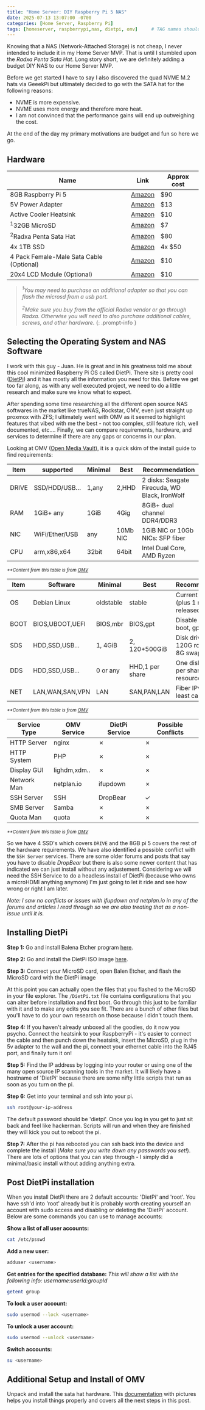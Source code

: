 ```yaml
---
title: "Home Server: DIY Raspberry Pi 5 NAS"
date: 2025-07-13 13:07:00 -0700
categories: [Home Server, Raspberry Pi]
tags: [homeserver, raspberrypi,nas, dietpi, omv]     # TAG names should always be lowercase
---
```


Knowing that a NAS (Network-Attached Storage) is not cheap, I never intended to include it in my Home Server MVP. That is until I stumbled upon the *Radxa Penta Sata Hat*. Long story short, we are definitely adding a budget DIY NAS to our Home Server MVP.  

Before we get started I have to say I also discovered the quad NVME M.2 hats via GeeekPi but ultimately decided to go with the SATA hat for the following reasons:

  - NVME is more expensive.
  - NVME uses more energy and therefore more heat.
  - I am not convinced that the performance gains will end up outweighing the cost.

At the end of the day my primary motivations are budget and fun so here we go.

## Hardware

| Name                                     | Link                 | Approx cost |
| ---------------------------------------- | -------------------- | ----------- |
| 8GB Raspberry Pi 5                       | [Amazon][pi5]        | $90         |
| 5V Power Adapter                         | [Amazon][5vAdapter]  | $13         |
| Active Cooler Heatsink                   | [Amazon][heatsink]   | $10         |
| <sup>1</sup>32GB MicroSD                 | [Amazon][microsd]    | $7          |
| <sup>2</sup>Radxa Penta Sata Hat         | [Amazon][satahat]    | $80         |
| 4x 1TB SSD                               | [Amazon][ssd]        | 4x $50      |
| 4 Pack Female-Male Sata Cable (Optional) | [Amazon][satacables] | $10         |
| 20x4 LCD Module (Optional)               | [Amazon][lcdmodule]  | $10         |

> *<sup>1</sup>You may need to purchase an additional adapter so that you can flash the microsd from a usb port.*
> 
> *<sup>2</sup>Make sure you buy from the official Radxa vendor or go through Radxa. Otherwise you will need to also purchase additional cables, screws, and other hardware.*
{: .prompt-info }

## Selecting the Operating System and NAS Software

I work with this guy - Juan. He is great and in his greatness told me about this cool minimized Raspberry Pi OS called DietPi. There site is pretty cool ([DietPi][dietpihome]) and it has mostly all the information you need for this. Before we get too far along, as with any well executed project, we need to do a little research and make sure we know what to expect. 

After spending some time researching all the different open source NAS softwares in the market like trueNAS, Rockstar, OMV, even just straight up proxmox with ZFS; I ultimately went with OMV as it seemed to highlight features that vibed with me the best - not too complex, still feature rich, well documented, etc.... Finally, we can compare requirements, hardware, and services to determine if there are any gaps or concerns in our plan.

Looking at OMV ([Open Media Vault][omvPrerequisites]), it is a quick skim of the install guide to find requirements:

| Item  | supported      | Minimal | Best     | Recommendation                                |
| ----- | -------------- | ------- | -------- | --------------------------------------------- |
| DRIVE | SSD/HDD/USB…   | 1,any   | 2,HHD    | 2 disks: Seagate Firecuda, WD Black, IronWolf |
| RAM   | 1GiB+ any      | 1GiB    | 4Gig     | 8GiB+ dual channel DDR4/DDR3                  |
| NIC   | WiFi/Ether/USB | any     | 10Mb NIC | 1GiB NIC or 10Gb NICs: SFP fiber              |
| CPU   | arm,x86,x64    | 32bit   | 64bit    | Intel Dual Core, AMD Ryzen                    |

<sup><em>**Content from this table is from [OMV][omvPrerequisites]</em></sup>

| Item | Software        | Minimal   | Best            | Recommendation                               |
| ---- | --------------- | --------- | --------------- | -------------------------------------------- |
| OS   | Debian Linux    | oldstable | stable          | Current stable (plus 1 month released)       |
| BOOT | BIOS,UBOOT,UEFI | BIOS,mbr  | BIOS,gpt        | Disable Secure boot, gpt table               |
| SDS  | HDD,SSD,USB…    | 1, 4GiB   | 2, 120+500GiB   | Disk drive with 120G root size, 8G swap size |
| DDS  | HDD,SSD,USB…    | 0 or any  | HHD,1 per share | One disk or part per shared resource         |
| NET  | LAN,WAN,SAN,VPN | LAN       | SAN,PAN,LAN     | Fiber IPv4, or at least cable LAN            |

<sup><em>**Content from this table is from [OMV][omvPrerequisites]</em></sup>

| Service Type | OMV Service  | DietPi Service                                                | Possible Conflicts                                            |
| ------------ | ------------ | ------------------------------------------------------------- | ------------------------------------------------------------- |
| HTTP Server  | nginx        | <span style="color:var(--prompt-danger-icon-color);">✗</span> | <span style="color:var(--prompt-danger-icon-color);">✗</span> |
| HTTP System  | PHP          | <span style="color:var(--prompt-danger-icon-color);">✗</span> | <span style="color:var(--prompt-danger-icon-color);">✗</span> |
| Display GUI  | lighdm,xdm.. | <span style="color:var(--prompt-danger-icon-color);">✗</span> | <span style="color:var(--prompt-danger-icon-color);">✗</span> |
| Network Man  | netplan.io   | ifupdown                                                      | <span style="color:var(--prompt-danger-icon-color);">✗</span> |
| SSH Server   | SSH          | DropBear                                                      | <span style="color:var(--clipboard-checked-color);">✓</span>  |
| SMB Server   | Samba        | <span style="color:var(--prompt-danger-icon-color);">✗</span> | <span style="color:var(--prompt-danger-icon-color);">✗</span> |
| Quota Man    | quota        | <span style="color:var(--prompt-danger-icon-color);">✗</span> | <span style="color:var(--prompt-danger-icon-color);">✗</span> |

<sup><em>**Content from this table is from [OMV][omvPrerequisites]</em></sup>

So we have 4 SSD's which covers `DRIVE` and the 8GB pi 5 covers the rest of the hardware requirements. We have also identified a possible conflict with the `SSH Server` services. There are some older forums and posts that say you have to disable *DropBear* but there is also some newer content that has indicated we can just install without any adjustement. Considering we will need the SSH Service to do a headless install of DietPi (because who owns a microHDMI anything anymore) I'm just going to let it ride and see how wrong or right I am later.

*Note: I saw no conflicts or issues with ifupdown and netplan.io in any of the forums and articles I read through so we are also treating that as a non-issue until it is.*

## Installing DietPi

**Step 1:** Go and install Balena Etcher program [here][balenaetcher].

**Step 2:** Go and install the DietPi ISO image [here][dietpidownload].

**Step 3:** Connect your MicroSD card, open Balen Etcher, and flash the MicroSD card with the DietPi image

At this point you can actually open the files that you flashed to the MicroSD in your file explorer. The `/DietPi.txt` file contains configurations that you can alter before installation and first boot. Go through this just to be familiar with it and to make any edits you see fit. There are a bunch of other files but you'll have to do your own research on those because I didn't touch them.

**Step 4:** If you haven't already unboxed all the goodies, do it now you psycho. Connect the heatsink to your RaspberryPi - it's easier to connect the cable and then punch down the heatsink, insert the MicroSD, plug in the 5v adapter to the wall and the pi, connect your ethernet cable into the RJ45 port, and finally turn it on!

**Step 5:** Find the IP address by logging into your router or using one of the many open source IP scanning tools in the market. It will likely have a hostname of 'DietPi' because there are some nifty little scripts that run as soon as you turn on the pi.

**Step 6:** Get into your terminal and ssh into your pi. 

```bash
ssh root@your-ip-address
```

The default password should be 'dietpi'. Once you log in you get to just sit back and feel like hackerman. Scripts will run and when they are finished they will kick you out to reboot the pi.

**Step 7:** After the pi has rebooted you can ssh back into the device and complete the install (*Make sure you write down any passwords you set!*). There are lots of options that you can step through - I simply did a minimal/basic install without adding anything extra.

## Post DietPi installation

When you install DietPi there are 2 default accounts: 'DietPi' and 'root'. You have ssh'd into 'root' already but it is probably worth creating yourself an account with sudo access and disabling or deleting the 'DietPi' account. Below are some commands you can use to manage accounts:

**Show a list of all user accounts:**
```bash
cat /etc/psswd
```

**Add a new user:**
```bash
adduser <username>
```

**Get entries for the specified database:**
_This will show a list with the following info: username:userId:groupId_
```bash
getent group
```

**To lock a user account:**
```bash
sudo usermod --lock <username>
```

**To unlock a user account:**
```bash
sudo usermod --unlock <username>
```

**Switch accounts:**
```bash
su <username>
```

## Additional Setup and Install of OMV

Unpack and install the sata hat hardware. This [documentation][satahatinstall] with pictures helps you install things properly and covers all the next steps in this post.



<!-- Links -->
[pi5]: https://www.amazon.com/Raspberry-Pi-8GB-SC1112-Quad-core/dp/B0CK2FCG1K/ref=pd_ci_mcx_pspc_dp_2_t_2
[5vAdapter]: https://www.amazon.com/dp/B0CQ2DL2RW/ref=sspa_dk_detail_1
[heatsink]: https://www.amazon.com/Raspberry-Pi-Active-Cooler/dp/B0CLXZBR5P?ref_=ast_sto_dp
[microsd]: https://www.amazon.com/PNY-Elite-microSDHC-Memory-P-SDU32GU185GW-GE/dp/B07R8GVGN9/ref=sr_1_3
[satahat]: https://www.amazon.com/Radxa-Penta-SATA-HAT-Raspberry/dp/B0DX1HQWB2/ref=sr_1_2
[ssd]: https://www.amazon.com/PNY-CS900-Internal-Solid-State/dp/B07Y5VDNT9/ref=sr_1_1_sspa
[satacables]: https://www.amazon.com/Longdex-Female-Power-Combo-Extension/dp/B084Q8L6GK
[lcdmodule]: https://www.amazon.com/GeeekPi-Interface-Adapter-Backlight-Raspberry/dp/B07QLRD3TM

[dietpihome]: https://dietpi.com/
[dietPiInstallGuide]: https://dietpi.com/docs/install/
[dietpidownload]: https://dietpi.com/#downloadinfo
[radxasatahat]: https://docs.radxa.com/en/accessories/penta-sata-hat
[satahatinstall]: https://docs.radxa.com/en/accessories/penta-sata-hat/penta-for-rpi5
[omvPrerequisites]: https://docs.openmediavault.org/en/stable/prerequisites.html

[balenaetcher]: https://etcher.balena.io/
